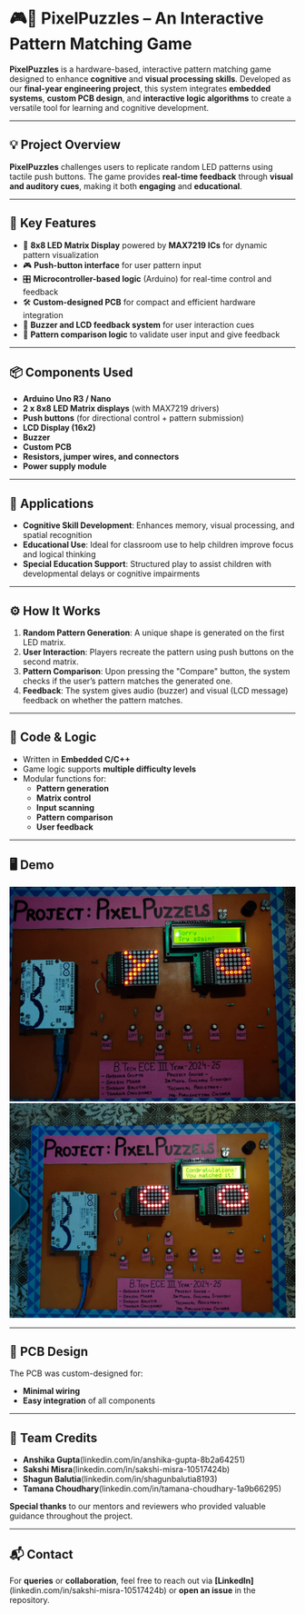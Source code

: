 # 🎮🧠 PixelPuzzles – An Interactive Pattern Matching Game

**PixelPuzzles** is a hardware-based, interactive pattern matching game designed to enhance **cognitive** and **visual processing skills**. Developed as our **final-year engineering project**, this system integrates **embedded systems**, **custom PCB design**, and **interactive logic algorithms** to create a versatile tool for learning and cognitive development.

---

## 💡 Project Overview

**PixelPuzzles** challenges users to replicate random LED patterns using tactile push buttons. The game provides **real-time feedback** through **visual and auditory cues**, making it both **engaging** and **educational**.

---

## 🔑 Key Features

- 🔲 **8x8 LED Matrix Display** powered by **MAX7219 ICs** for dynamic pattern visualization  
- 🎮 **Push-button interface** for user pattern input  
- 🎛️ **Microcontroller-based logic** (Arduino) for real-time control and feedback  
- 🛠️ **Custom-designed PCB** for compact and efficient hardware integration  
- 📢 **Buzzer and LCD feedback system** for user interaction cues  
- 🔄 **Pattern comparison logic** to validate user input and give feedback  

---

## 📦 Components Used

- **Arduino Uno R3 / Nano**
- **2 x 8x8 LED Matrix displays** (with MAX7219 drivers)
- **Push buttons** (for directional control + pattern submission)
- **LCD Display (16x2)**
- **Buzzer**
- **Custom PCB**
- **Resistors, jumper wires, and connectors**
- **Power supply module**

---

## 🧠 Applications

- **Cognitive Skill Development**: Enhances memory, visual processing, and spatial recognition  
- **Educational Use**: Ideal for classroom use to help children improve focus and logical thinking  
- **Special Education Support**: Structured play to assist children with developmental delays or cognitive impairments

---

## ⚙️ How It Works

1. **Random Pattern Generation**: A unique shape is generated on the first LED matrix.
2. **User Interaction**: Players recreate the pattern using push buttons on the second matrix.
3. **Pattern Comparison**: Upon pressing the "Compare" button, the system checks if the user’s pattern matches the generated one.
4. **Feedback**: The system gives audio (buzzer) and visual (LCD message) feedback on whether the pattern matches.

---

## 🧾 Code & Logic

- Written in **Embedded C/C++**
- Game logic supports **multiple difficulty levels**
- Modular functions for:
  - **Pattern generation**
  - **Matrix control**
  - **Input scanning**
  - **Pattern comparison**
  - **User feedback**

---

## 🖥️ Demo

![Screenshot 1](./images/screenshot1.jpg)
![Screenshot 2](./images/screenshot2.jpg)


---

## 📐 PCB Design

The PCB was custom-designed for:
- **Minimal wiring**
- **Easy integration** of all components

---

## 👥 Team Credits

- **Anshika Gupta**(linkedin.com/in/anshika-gupta-8b2a64251)
- **Sakshi Misra**(linkedin.com/in/sakshi-misra-10517424b)
- **Shagun Balutia**(linkedin.com/in/shagunbalutia8193)
- **Tamana Choudhary**(linkedin.com/in/tamana-choudhary-1a9b66295)

**Special thanks** to our mentors and reviewers who provided valuable guidance throughout the project.

---

## 📬 Contact

For **queries** or **collaboration**, feel free to reach out via **[LinkedIn]**(linkedin.com/in/sakshi-misra-10517424b) or **open an issue** in the repository.


